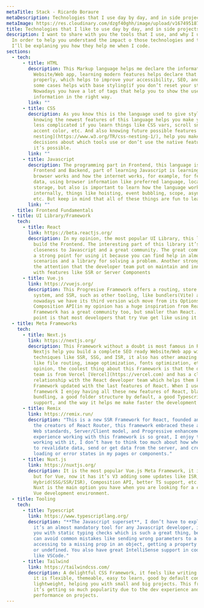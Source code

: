 ```yaml
---
metaTitle: Stack - Ricardo Boraure
metaDescription: Technologies that I use day by day, and in side projects.
metaImage: https://res.cloudinary.com/dzgf40ghh/image/upload/v1674951877/portrait_bq1urr.jpg
title: Technologies that I like to use day by day, and in side projects.
description: I want to share with you the tools that I use, and why I use them.
  In order to help you understand the impact o those technologies and tooling
  I’ll be explaning you how they help me when I code.
sections:
  - tech:
      - title: HTML
        description: This Markup language helps me declare the information of my
          Website/Web app, learning modern features helps declare that info
          properly, which helps to improve your accessibility, SEO, and also in
          some cases helps with base styling(if you don’t reset your styles).
          Nowadays you have a lot of tags that help you to show the user the
          information in the right way.
        link: ""
      - title: CSS
        description: As you know this is the language used to give style to our HTML,
          knowing the newest features of this language helps you make your work
          less complicated if you learn things like CSS vars, scroll snap,
          accent color, etc. And also knowing future possible features like [CSS
          nesting](https://www.w3.org/TR/css-nesting-1/), help you make
          decisions about which tools use or don’t use the native features when
          it’s possible.
        link: ""
      - title: Javascript
        description: The programming part in Frontend, this language is useful in
          Frontend and Backend, part of learning Javascript is learning how the
          browser works and how the internet works, for example, for fetching
          data, using browser information like preferred language, local
          storage, but also is important to learn how the language works
          internally, things like hoisting, event bubbling, scope, asynchronism,
          etc. But keep in mind that all of these things are fun to learn.
        link: ""
    title: Frontend Fundamentals
  - title: UI Library/Framework
    tech:
      - title: React
        link: https://beta.reactjs.org/
        description: In my opinion, the most popular UI Library, this library helps me
          build the Frontend. The interesting part of this library it’s
          closeness to Javascript and a great community. The great community is
          a strong point for using it because you can find help in almost all
          scenarios and a library for solving a problem. Another strong point is
          the attention that the developer team put on maintain and innovationg
          with features like SSR or Server Components
      - title: Vue.js
        link: https://vuejs.org/
        description: This Progresive Framework offers a routing, store managament
          system, and SSR, such as other tooling, like bundlers(Vite) and CLI,
          nowadays we have its third version wich move from its Options API to a
          Composition API(in my opinion has a huge inspiration from React), this
          Framework has a great community too, but smaller than React. A good
          point is that most developers that try Vue get like using it.
  - title: Meta Frameworks
    tech:
      - title: Next.js
        link: https://nextjs.org/
        description: This Framework without a doubt is most famous in React Community,
          Nextjs help you build a complete SEO ready Website/Web app with
          techniques like SSR, SSG, and ISR, it also has other amazing features
          like file routing, image optimization, fonts optimization, etc. In my
          opinion, the coolest thing about this Framework is that the developer
          team is from Vercel [Vercel](https://vercel.com) and has a close
          relationship with the React developer team which helps them keep the
          Framework updated with the last features of React. When I use this
          framework I enjoy having all these new features of React, blazing fast
          bundling, a good folder structure by default, a good Typescript
          support, and the way it helps me make faster the development process.
      - title: Remix
        link: https://remix.run/
        description: "This is a new SSR Framework for React, founded and maintained by
          the creators of React Router, this framework embraced these aspects:
          Web standards, Server/Client model, and Progressive enhancement. My
          experience working with this framework is so great, I enjoy too much
          working with it, I don’t have to think too much about how when trying
          to revalidate data, send or get data from the server, and create
          loading or error states in my pages or components."
      - title: Nuxt.js
        link: https://nuxtjs.org/
        description: It is the most popular Vue.js Meta Framework, it is like Next.js,
          but for Vue, now it has it’s V3 adding some updates like ISR,
          Hybrid(SSG/SSR/ISR), Composition API, better TS support, etc. I think
          Nuxt is the main option you have when you are looking for a complete
          Vue development environment.
  - title: Tooling
    tech:
      - title: Typescript
        link: https://www.typescriptlang.org/
        description: "**The Javascript superset**, I don’t have to explain too much why
          it’s an almost mandatory tool for any Javascript developer, it helps
          you with static typing checks which is such a great thing, because you
          can avoid common mistakes like sending wrong parameters to a function,
          accessing to a missing prop in an object, getting a property from null
          or undefined. You also have great IntelliSense support in code editors
          like VSCode."
      - title: Tailwind
        link: https://tailwindcss.com/
        description: A delightful CSS Framework, it feels like writing CSS but faster,
          it is flexible, themeable, easy to learn, good by default config, and
          lightweight, helping you with small and big projects. This framework
          it’s getting so much popularity due to the dev experience and
          performance on projects.
---
```

